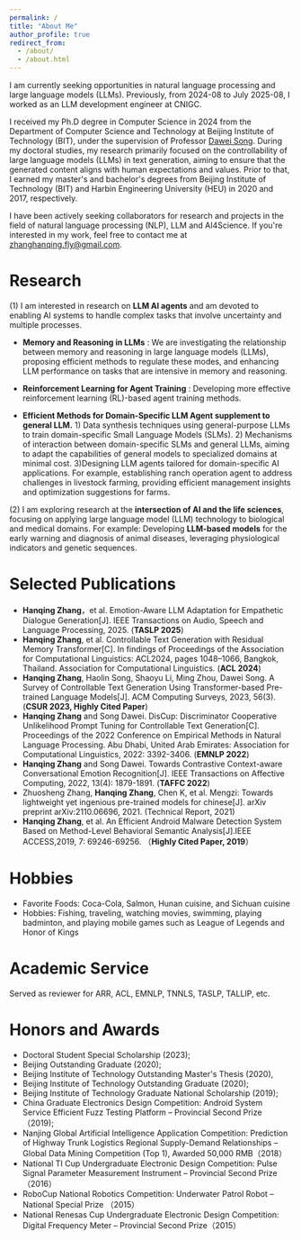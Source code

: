 ```yaml
---
permalink: /
title: "About Me"
author_profile: true
redirect_from: 
  - /about/
  - /about.html
---
```



 <!--I am currently a postdoctoral researcher at China Agricultural University (CAU), where I conduct interdisciplinary research on developing large language models (LLMs) for applications in animal science. -->
I am currently seeking opportunities in natural language processing and large language models (LLMs). Previously, from  2024-08  to July 2025-08, I worked as an LLM development engineer at CNIGC.

I received my Ph.D degree in Computer Science in 2024 from the Department of Computer Science and Technology at Beijing Institute of Technology (BIT), under the supervision of Professor [Dawei Song](https://scholar.google.com.hk/citations?user=PCTA8yAAAAAJ&hl=zh-CN). During my doctoral studies, my research primarily focused on the controllability of large language models (LLMs) in text generation, aiming to ensure that the generated content aligns with human expectations and values. Prior to that, I earned my master's and bachelor's degrees from Beijing Institute of Technology (BIT) and Harbin Engineering University (HEU) in 2020 and 2017, respectively.


I have been actively seeking collaborators for research and projects in the field of natural language processing (NLP), LLM and AI4Science.  If you're interested in my work, feel free to contact me at [zhanghanqing.fly@gmail.com](zhanghanqing.fly@gmail.com).


Research 
======
(1) I am interested in research on **LLM AI agents** and am devoted to enabling AI systems to handle complex tasks that involve uncertainty and multiple processes.  

- **Memory and Reasoning in LLMs** : We are investigating the relationship between memory and reasoning in large language models (LLMs), proposing efficient methods to regulate these modes, and enhancing LLM performance on tasks that are intensive in memory and reasoning.  

-  **Reinforcement Learning for Agent Training** : Developing more effective reinforcement learning (RL)-based agent training methods.  

-  **Efficient Methods for Domain-Specific LLM Agent supplement to general LLM.** 1) Data synthesis techniques using general-purpose LLMs to train domain-specific Small Language Models (SLMs).  2) Mechanisms of interaction between domain-specific SLMs and general LLMs, aiming to adapt the capabilities of general models to specialized domains at minimal cost.  3)Designing LLM agents tailored for domain-specific AI applications. For example, establishing ranch operation agent to address challenges in livestock farming, providing efficient management insights and optimization suggestions for farms.  


(2) I am exploring research at the **intersection of AI and the life sciences**, focusing on applying large language model (LLM) technology to biological and medical domains.  For example: Developing **LLM-based models** for the early warning and diagnosis of animal diseases, leveraging physiological indicators and genetic sequences.  

 
Selected Publications
======
- **Hanqing Zhang**，et al. Emotion-Aware LLM Adaptation for Empathetic Dialogue Generation[J]. IEEE Transactions on Audio, Speech and Language Processing, 2025. (**TASLP 2025**)
- **Hanqing Zhang**, et al. Controllable Text Generation with Residual Memory Transformer[C].  In findings of Proceedings of the Association for Computational Linguistics: ACL2024, pages 1048–1066, Bangkok, Thailand. Association for Computational Linguistics. (**ACL 2024**)
- **Hanqing Zhang**, Haolin Song, Shaoyu Li, Ming Zhou, Dawei Song. A Survey of Controllable Text Generation Using Transformer-based Pre-trained Language Models[J]. ACM Computing Surveys, 2023, 56(3). (**CSUR 2023, Highly Cited Paper**)
- **Hanqing Zhang** and Song Dawei. DisCup: Discriminator Cooperative Unlikelihood Prompt Tuning for Controllable Text Generation[C]. Proceedings of the 2022 Conference on Empirical Methods in Natural Language Processing. Abu Dhabi, United Arab Emirates: Association for Computational Linguistics, 2022: 3392-3406. (**EMNLP 2022**)
- **Hanqing Zhang** and Song Dawei. Towards Contrastive Context-aware Conversational Emotion Recognition[J]. IEEE Transactions on Affective Computing, 2022, 13(4): 1879-1891. (**TAFFC 2022**)
- Zhuosheng Zhang, **Hanqing Zhang**, Chen K, et al. Mengzi: Towards lightweight yet ingenious pre-trained models for chinese[J]. arXiv preprint arXiv:2110.06696, 2021. (Technical Report, 2021)
- **Hanqing Zhang**, et al. An Efficient Android Malware Detection System Based on Method-Level Behavioral Semantic Analysis[J].IEEE ACCESS,2019, 7: 69246-69256. （**Highly Cited Paper, 2019**）

Hobbies
======

- Favorite Foods: Coca-Cola, Salmon, Hunan cuisine, and Sichuan cuisine
- Hobbies: Fishing, traveling, watching movies, swimming, playing badminton, and playing mobile games such as League of Legends and Honor of Kings


Academic Service
======
Served as reviewer for ARR, ACL, EMNLP, TNNLS, TASLP, TALLIP, etc.


Honors and Awards
======
- Doctoral Student Special Scholarship (2023);
- Beijing Outstanding Graduate (2020);
- Beijing Institute of Technology Outstanding Master's Thesis (2020),
- Beijing Institute of Technology Outstanding Graduate (2020);
- Beijing Institute of Technology Graduate National Scholarship (2019);
- China Graduate Electronics Design Competition: Android System Service Efficient Fuzz Testing Platform – Provincial Second Prize（2019);
- Nanjing Global Artificial Intelligence Application Competition: Prediction of Highway Trunk Logistics Regional Supply-Demand Relationships – Global Data Mining Competition (Top 1), Awarded 50,000 RMB（2018）
- National TI Cup Undergraduate Electronic Design Competition: Pulse Signal Parameter Measurement Instrument – Provincial Second Prize（2016）
- RoboCup National Robotics Competition: Underwater Patrol Robot – National Special Prize （2015）
- National Renesas Cup Undergraduate Electronic Design Competition: Digital Frequency Meter – Provincial Second Prize（2015）






